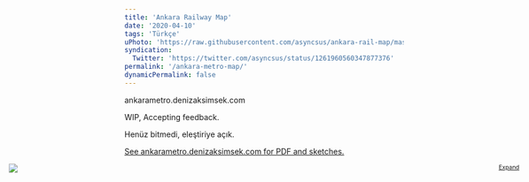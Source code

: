 ```yaml
---
title: 'Ankara Railway Map'
date: '2020-04-10'
tags: 'Türkçe'
uPhoto: 'https://raw.githubusercontent.com/asyncsus/ankara-rail-map/master/metro4.svg'
syndication:
  Twitter: 'https://twitter.com/asyncsus/status/1261960560347877376'
permalink: '/ankara-metro-map/'
dynamicPermalink: false
---
```


ankarametro.denizaksimsek.com

WIP, Accepting feedback.

Henüz bitmedi, eleştiriye açık.

<!-- endexcerpt -->

<ins>

See ankarametro.denizaksimsek.com for PDF and sketches.

</ins>

<figure style="width:96vw;margin-left:50%;transform:translateX(-50%);max-height:none;">
<a href="https://ankarametro.denizaksimsek.com/metro5.svg" style="font-size:.75em; float: right">Expand</a>
<object type="image/svg+xml" data="https://ankarametro.denizaksimsek.com/metro5.svg" style="width: 100%; background: white;"><img src="https://ankarametro.denizaksimsek.com/metro5.svg"></object>
</figure>

